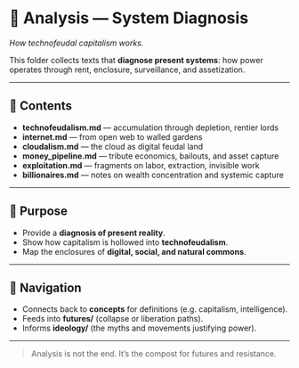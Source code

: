 # 🔎 Analysis — System Diagnosis

*How technofeudal capitalism works.*

This folder collects texts that **diagnose present systems**: how power operates through rent, enclosure, surveillance, and assetization.

---

## 📑 Contents

* **technofeudalism.md** — accumulation through depletion, rentier lords
* **internet.md** — from open web to walled gardens
* **cloudalism.md** — the cloud as digital feudal land
* **money\_pipeline.md** — tribute economics, bailouts, and asset capture
* **exploitation.md** — fragments on labor, extraction, invisible work
* **billionaires.md** — notes on wealth concentration and systemic capture

---

## 🌱 Purpose

* Provide a **diagnosis of present reality**.
* Show how capitalism is hollowed into **technofeudalism**.
* Map the enclosures of **digital, social, and natural commons**.

---

## 🔗 Navigation

* Connects back to **concepts** for definitions (e.g. capitalism, intelligence).
* Feeds into **futures/** (collapse or liberation paths).
* Informs **ideology/** (the myths and movements justifying power).

---

> Analysis is not the end. It’s the compost for futures and resistance.
